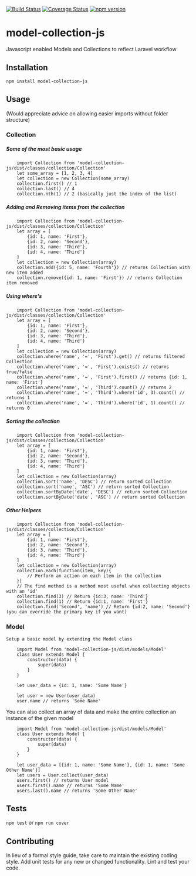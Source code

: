 [![Build Status](https://travis-ci.org/MyMediaMagnet/model-collection-js.svg?branch=master)](https://travis-ci.org/MyMediaMagnet/model-collection-js)
[![Coverage Status](https://coveralls.io/repos/github/MyMediaMagnet/model-collection-js/badge.svg?branch=master)](https://coveralls.io/github/MyMediaMagnet/model-collection-js?branch=master)
[![npm version](https://badge.fury.io/js/model-collection-js.svg)](https://badge.fury.io/js/model-collection-js)

# model-collection-js

Javascript enabled Models and Collections to reflect Laravel workflow


## Installation

  `npm install model-collection-js`

## Usage
(Would appreciate advice on allowing easier imports without folder structure)

### Collection

##### Some of the most basic usage
```es6
    import Collection from 'model-collection-js/dist/classes/collection/Collection'
    let some_array = [1, 2, 3, 4]
    let collection = new Collection(some_array)
    collection.first() // 1
    collection.last() // 4
    collection.nth(1) // 2 (basically just the index of the list)
```
##### Adding and Removing items from the collection
```es6
    import Collection from 'model-collection-js/dist/classes/collection/Collection'
    let array = [
        {id: 1, name: 'First'}, 
        {id: 2, name: 'Second'}, 
        {id: 3, name: 'Third'}, 
        {id: 4, name: 'Third'}
    ]
    let collection = new Collection(array)
    collection.add({id: 5, name: 'Fourth'}) // returns Collection with new item added
    collection.remove({id: 1, name: 'First'}) // returns Collection item removed
```
##### Using where's
```es6
    import Collection from 'model-collection-js/dist/classes/collection/Collection'
    let array = [
        {id: 1, name: 'First'}, 
        {id: 2, name: 'Second'}, 
        {id: 3, name: 'Third'}, 
        {id: 4, name: 'Third'}
    ]
    let collection = new Collection(array)
    collection.where('name', '=', 'First').get() // returns filtered Collection
    collection.where('name', '=', 'First').exists() // returns true/false
    collection.where('name', '=', 'First').first() // returns {id: 1, name: 'First'}
    collection.where('name', '=', 'Third').count() // returns 2
    collection.where('name', '=', 'Third').where('id', 3).count() // returns 1
    collection.where('name', '=', 'Third').where('id', 1).count() // returns 0
```
##### Sorting the collection
```es6
    import Collection from 'model-collection-js/dist/classes/collection/Collection'
    let array = [
        {id: 1, name: 'First'}, 
        {id: 2, name: 'Second'}, 
        {id: 3, name: 'Third'}, 
        {id: 4, name: 'Third'}
    ]
    let collection = new Collection(array)
    collection.sort('name', 'DESC') // return sorted Collection
    collection.sort('name', 'ASC') // return sorted Collection
    collection.sortByDate('date', 'DESC') // return sorted Collection
    collection.sortByDate('date', 'ASC') // return sorted Collection
```
##### Other Helpers
```es6
    import Collection from 'model-collection-js/dist/classes/collection/Collection'
    let array = [
        {id: 1, name: 'First'}, 
        {id: 2, name: 'Second'}, 
        {id: 3, name: 'Third'}, 
        {id: 4, name: 'Third'}
    ]
    let collection = new Collection(array)
    collection.each(function(item, key){
        // Perform an action on each item in the collection
    }) 
    // The find method is a method most useful when collecting objects with an 'id'
    collection.find(3) // Return {id:3, name: 'Third'}
    collection.find(1) // Return {id:1, name: 'First'}
    collection.find('Second', 'name') // Return {id:2, name: 'Second'} (you can override the primary key if you want)
```
### Model
```es6
Setup a basic model by extending the Model class

    import Model from 'model-collection-js/dist/models/Model'
    class User extends Model {
        constructor(data) {
            super(data)
        }
    }

    let user_data = {id: 1, name: 'Some Name'}

    let user = new User(user_data)
    user.name // returns 'Some Name'
```
You can also collect an array of data and make the entire collection an instance of the given model
```es6
    import Model from 'model-collection-js/dist/models/Model'
    class User extends Model {
        constructor(data) {
            super(data)
        }
    }

    let user_data = [{id: 1, name: 'Some Name'}, {id: 1, name: 'Some Other Name'}]
    let users = User.collect(user_data)
    users.first() // returns User model
    users.first().name // returns 'Some Name'
    users.last().name // returns 'Some Other Name'
```

## Tests

  `npm test` or `npm run cover`

## Contributing

In lieu of a formal style guide, take care to maintain the existing coding style. Add unit tests for any new or changed functionality. Lint and test your code.